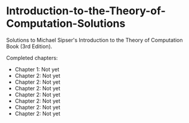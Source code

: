 Introduction-to-the-Theory-of-Computation-Solutions
===================================================

Solutions to Michael Sipser's Introduction to the Theory of Computation Book (3rd Edition).

Completed chapters:
- Chapter 1: Not yet
- Chapter 2: Not yet
- Chapter 2: Not yet
- Chapter 2: Not yet
- Chapter 2: Not yet
- Chapter 2: Not yet
- Chapter 2: Not yet
- Chapter 2: Not yet
